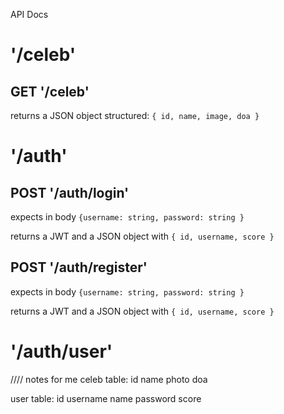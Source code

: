 API Docs

# '/celeb'

## GET '/celeb'

returns a JSON object structured:
`{
    id,
    name,
    image,
    doa
}`

# '/auth'

## POST '/auth/login'

expects in body 
`{username: string,
    password: string
}`

returns a JWT and a JSON object with
`{
    id,
    username,
    score
}`



## POST '/auth/register'

expects in body 
`{username: string,
    password: string
}`

returns a JWT and a JSON object with
`{
    id,
    username,
    score
}`


# '/auth/user'






//// notes for me
celeb table:
id
name
photo
doa


user table:
id
username
name
password
score
